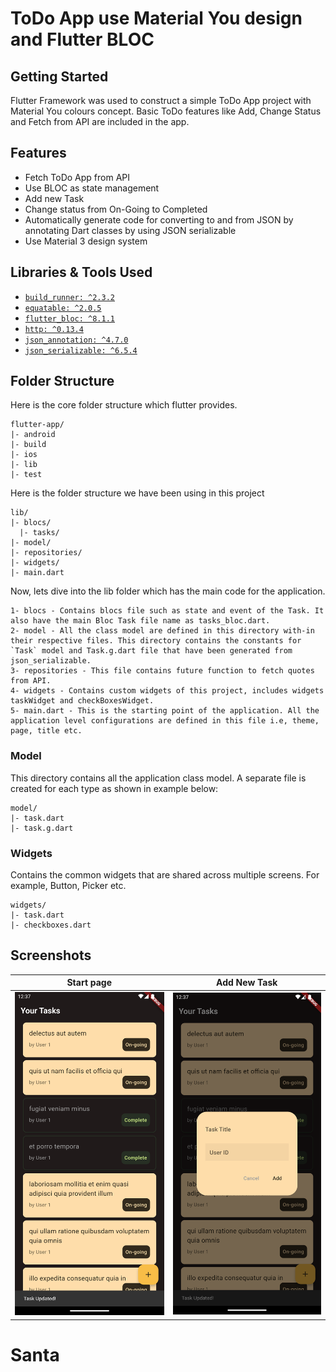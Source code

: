 # ToDo App use Material You design and Flutter BLOC

## Getting Started

Flutter Framework was used to construct a simple ToDo App project with Material You colours concept.
Basic ToDo features like Add, Change Status and Fetch from API are included in the app.

## Features
- Fetch ToDo App from API
- Use BLOC as state management
- Add new Task
- Change status from On-Going to Completed
- Automatically generate code for converting to and from JSON by annotating Dart classes by using JSON serializable 
- Use Material 3 design system

## Libraries & Tools Used
- [`build_runner: ^2.3.2`](https://pub.dev/packages/build_runner)
- [`equatable: ^2.0.5`](https://pub.dev/packages/equatable)
- [`flutter_bloc: ^8.1.1`](https://pub.dev/packages/flutter_bloc)
- [`http: ^0.13.4`](https://pub.dev/packages/http)
- [`json_annotation: ^4.7.0`](https://pub.dev/packages/json_annotation)
- [`json_serializable: ^6.5.4`](https://pub.dev/packages/json_serializable)

## Folder Structure
Here is the core folder structure which flutter provides.

```
flutter-app/
|- android
|- build
|- ios
|- lib
|- test
```

Here is the folder structure we have been using in this project

```
lib/
|- blocs/
  |- tasks/
|- model/
|- repositories/
|- widgets/
|- main.dart
```

Now, lets dive into the lib folder which has the main code for the application.

```
1- blocs - Contains blocs file such as state and event of the Task. It also have the main Bloc Task file name as tasks_bloc.dart.
2- model - All the class model are defined in this directory with-in their respective files. This directory contains the constants for `Task` model and Task.g.dart file that have been generated from json_serializable.
3- repositories - This file contains future function to fetch quotes from API.
4- widgets - Contains custom widgets of this project, includes widgets taskWidget and checkBoxesWidget.
5- main.dart - This is the starting point of the application. All the application level configurations are defined in this file i.e, theme, page, title etc.
```

### Model

This directory contains all the application class model. A separate file is created for each type as shown in example below:

```
model/
|- task.dart
|- task.g.dart
```

### Widgets

Contains the common widgets that are shared across multiple screens. For example, Button, Picker etc.

```
widgets/
|- task.dart
|- checkboxes.dart
```

## Screenshots
| Start page | Add New Task |
| ---------------- | ---------------- |
| ![](screenshots/start_page.png) | ![](screenshots/add_task.png) |

# Santa
